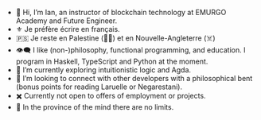 - 👋 Hi, I’m Ian, an instructor of blockchain technology at EMURGO Academy and Future Engineer.
- ⚜️ Je préfère écrire en français.
- 🇵🇸 Je reste en Palestine (🐦‍🔥) et en Nouvelle-Angleterre (☠️)
- 👁️‍🗨️ I like (non-)philosophy, functional programming, and education. I program in Haskell, TypeScript and Python at the moment.
- 🌱 I’m currently exploring intuitionistic logic and Agda.
- 💞️ I’m looking to connect with other developers with a philosophical bent (bonus points for reading Laruelle or Negarestani).
- ✖️ Currently not open to offers of employment or projects. 
- 🐬 In the province of the mind there are no limits.

<!-- -
iburzynski/iburzynski is a ✨ special ✨ repository because its `README.md` (this file) appears on your GitHub profile.
You can click the Preview link to take a look at your changes.
--->

